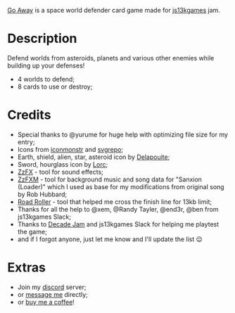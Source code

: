 [Go Away](https://martintale.itch.io/go-away) is a space world defender card game made for [js13kgames](https://js13kgames.com/entries/2021?ref=js13kgames-jam-2021) jam.

# Description

Defend worlds from asteroids, planets and various other enemies while building up your defenses!

- 4 worlds to defend;
- 8 cards to use or destroy;

# Credits

- Special thanks to @yurume for huge help with optimizing file size for my entry;
- Icons from [iconmonstr](https://iconmonstr.com/) and [svgrepo](https://www.svgrepo.com/);
- Earth, shield, alien, star, asteroid icon by [Delapouite](https://delapouite.com/);
- Sword, hourglass icon by [Lorc](https://lorcblog.blogspot.com/);
- [ZzFX](https://killedbyapixel.github.io/ZzFX/) - tool for sound effects;
- [ZzFXM](https://keithclark.github.io/ZzFXM/) - tool for background music and song data for "Sanxion (Loader)" which I used as base for my modifications from original song by Rob Hubbard;
- [Road Roller](https://lifthrasiir.github.io/roadroller/) - tool that helped me cross the finish line for 13kb limit;
- Thanks for all the help to @xem, @Randy Tayler, @end3r, @ben from js13kgames Slack;
- Thanks to [Decade Jam](https://discord.gg/Fq8wFgh) and js13kgames Slack for helping me playtest the game;
- and if I forgot anyone, just let me know and I'll update the list 😉

# Extras

- Join my [discord](https://discord.gg/HBqCfc9) server;
- or [message me](https://martintale.com/about-me?ref=js13kgames-jam-2021#message-me) directly;
- or [buy me a coffee](https://ko-fi.com/martintale?ref=js13kgames-jam-2021)!
